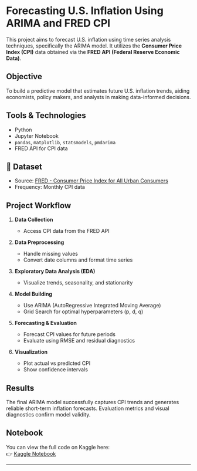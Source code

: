 # Forecasting U.S. Inflation Using ARIMA and FRED CPI

This project aims to forecast U.S. inflation using time series analysis techniques, specifically the ARIMA model. It utilizes the **Consumer Price Index (CPI)** data obtained via the **FRED API (Federal Reserve Economic Data)**.

##  Objective
To build a predictive model that estimates future U.S. inflation trends, aiding economists, policy makers, and analysts in making data-informed decisions.

##  Tools & Technologies
- Python
- Jupyter Notebook
- `pandas`, `matplotlib`, `statsmodels`, `pmdarima`
- FRED API for CPI data

## 📁 Dataset
- Source: [FRED - Consumer Price Index for All Urban Consumers](https://fred.stlouisfed.org/series/CPIAUCNS)
- Frequency: Monthly CPI data

## Project Workflow

1. **Data Collection**  
   - Access CPI data from the FRED API

2. **Data Preprocessing**  
   - Handle missing values  
   - Convert date columns and format time series

3. **Exploratory Data Analysis (EDA)**  
   - Visualize trends, seasonality, and stationarity

4. **Model Building**  
   - Use ARIMA (AutoRegressive Integrated Moving Average)  
   - Grid Search for optimal hyperparameters (p, d, q)

5. **Forecasting & Evaluation**  
   - Forecast CPI values for future periods  
   - Evaluate using RMSE and residual diagnostics

6. **Visualization**  
   - Plot actual vs predicted CPI  
   - Show confidence intervals

##  Results
The final ARIMA model successfully captures CPI trends and generates reliable short-term inflation forecasts. Evaluation metrics and visual diagnostics confirm model validity.

##  Notebook
You can view the full code on Kaggle here:  
👉 [Kaggle Notebook](https://www.kaggle.com/code/oumaimaouartani/forecasting-u-s-inflation-using-arima-and-fred-cp)

---


